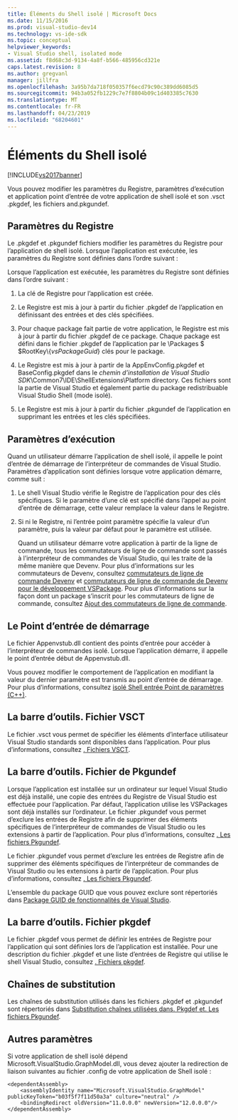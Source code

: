 ```yaml
---
title: Éléments du Shell isolé | Microsoft Docs
ms.date: 11/15/2016
ms.prod: visual-studio-dev14
ms.technology: vs-ide-sdk
ms.topic: conceptual
helpviewer_keywords:
- Visual Studio shell, isolated mode
ms.assetid: f8d68c3d-9134-4a8f-b566-485956cd321e
caps.latest.revision: 8
ms.author: gregvanl
manager: jillfra
ms.openlocfilehash: 3a95b7da718f050357f6ecd79c90c389dd6085d5
ms.sourcegitcommit: 94b3a052fb1229c7e7f8804b09c1d403385c7630
ms.translationtype: MT
ms.contentlocale: fr-FR
ms.lasthandoff: 04/23/2019
ms.locfileid: "68204601"
---
```

# <a name="elements-of-the-isolated-shell"></a>Éléments du Shell isolé
[!INCLUDE[vs2017banner](../includes/vs2017banner.md)]

Vous pouvez modifier les paramètres du Registre, paramètres d’exécution et application point d’entrée de votre application de shell isolé et son .vsct .pkgdef, les fichiers and.pkgundef.  
  
## <a name="registry-settings"></a>Paramètres du Registre  
 Le .pkgdef et .pkgundef fichiers modifier les paramètres du Registre pour l’application de shell isolé. Lorsque l’application est exécutée, les paramètres du Registre sont définies dans l’ordre suivant :  
  
 Lorsque l’application est exécutée, les paramètres du Registre sont définies dans l’ordre suivant :  
  
1. La clé de Registre pour l’application est créée.  
  
2. Le Registre est mis à jour à partir du fichier .pkgdef de l’application en définissant des entrées et des clés spécifiées.  
  
3. Pour chaque package fait partie de votre application, le Registre est mis à jour à partir du fichier .pkgdef de ce package. Chaque package est défini dans le fichier .pkgdef de l’application par le \Packages $ $RootKey\\{*vsPackageGuid*} clés pour le package.  
  
4. Le Registre est mis à jour à partir de la AppEnvConfig.pkgdef et BaseConfig.pkgdef dans le *chemin d’installation de Visual Studio SDK*\Common7\IDE\ShellExtensions\Platform directory. Ces fichiers sont la partie de Visual Studio et également partie du package redistribuable Visual Studio Shell (mode isolé).  
  
5. Le Registre est mis à jour à partir du fichier .pkgundef de l’application en supprimant les entrées et les clés spécifiées.  
  
## <a name="run-time-settings"></a>Paramètres d’exécution  
 Quand un utilisateur démarre l’application de shell isolé, il appelle le point d’entrée de démarrage de l’interpréteur de commandes de Visual Studio. Paramètres d’application sont définies lorsque votre application démarre, comme suit :  
  
1. Le shell Visual Studio vérifie le Registre de l’application pour des clés spécifiques. Si le paramètre d’une clé est spécifié dans l’appel au point d’entrée de démarrage, cette valeur remplace la valeur dans le Registre.  
  
2. Si ni le Registre, ni l’entrée point paramètre spécifie la valeur d’un paramètre, puis la valeur par défaut pour le paramètre est utilisée.  
  
   Quand un utilisateur démarre votre application à partir de la ligne de commande, tous les commutateurs de ligne de commande sont passés à l’interpréteur de commandes de Visual Studio, qui les traite de la même manière que Devenv. Pour plus d’informations sur les commutateurs de Devenv, consultez [commutateurs de ligne de commande Devenv](../ide/reference/devenv-command-line-switches.md) et [commutateurs de ligne de commande de Devenv pour le développement VSPackage](../extensibility/devenv-command-line-switches-for-vspackage-development.md). Pour plus d’informations sur la façon dont un package s’inscrit pour les commutateurs de ligne de commande, consultez [Ajout des commutateurs de ligne de commande](../extensibility/adding-command-line-switches.md).  
  
## <a name="the-start-entry-point"></a>Le Point d’entrée de démarrage  
 Le fichier Appenvstub.dll contient des points d’entrée pour accéder à l’interpréteur de commandes isolé. Lorsque l’application démarre, il appelle le point d’entrée début de Appenvstub.dll.  
  
 Vous pouvez modifier le comportement de l’application en modifiant la valeur du dernier paramètre est transmis au point d’entrée de démarrage. Pour plus d’informations, consultez [isolé Shell entrée Point de paramètres (C++)](../extensibility/isolated-shell-entry-point-parameters-cpp.md).  
  
## <a name="the-vsct-file"></a>La barre d’outils. Fichier VSCT  
 Le fichier .vsct vous permet de spécifier les éléments d’interface utilisateur Visual Studio standards sont disponibles dans l’application. Pour plus d’informations, consultez [. Fichiers VSCT](../extensibility/modifying-the-isolated-shell-by-using-the-dot-vsct-file.md).  
  
## <a name="the-pkgundef-file"></a>La barre d’outils. Fichier de Pkgundef  
 Lorsque l’application est installée sur un ordinateur sur lequel Visual Studio est déjà installé, une copie des entrées du Registre de Visual Studio est effectuée pour l’application. Par défaut, l’application utilise les VSPackages sont déjà installés sur l’ordinateur. Le fichier .pkgundef vous permet d’exclure les entrées de Registre afin de supprimer des éléments spécifiques de l’interpréteur de commandes de Visual Studio ou les extensions à partir de l’application. Pour plus d’informations, consultez [. Les fichiers Pkgundef](../extensibility/modifying-the-isolated-shell-by-using-the-dot-pkgundef-file.md).  
  
 Le fichier .pkgundef vous permet d’exclure les entrées de Registre afin de supprimer des éléments spécifiques de l’interpréteur de commandes de Visual Studio ou les extensions à partir de l’application. Pour plus d’informations, consultez [. Les fichiers Pkgundef](../extensibility/modifying-the-isolated-shell-by-using-the-dot-pkgundef-file.md).  
  
 L’ensemble du package GUID que vous pouvez exclure sont répertoriés dans [Package GUID de fonctionnalités de Visual Studio](../extensibility/package-guids-of-visual-studio-features.md).  
  
## <a name="the-pkgdef-file"></a>La barre d’outils. Fichier pkgdef  
 Le fichier .pkgdef vous permet de définir les entrées de Registre pour l’application qui sont définies lors de l’application est installée. Pour une description du fichier .pkgdef et une liste d’entrées de Registre qui utilise le shell Visual Studio, consultez [. Fichiers pkgdef](../extensibility/modifying-the-isolated-shell-by-using-the-dot-pkgdef-file.md).  
  
## <a name="substitution-strings"></a>Chaînes de substitution  
 Les chaînes de substitution utilisés dans les fichiers .pkgdef et .pkgundef sont répertoriés dans [Substitution chaînes utilisées dans. Pkgdef et. Les fichiers Pkgundef](../extensibility/substitution-strings-used-in-dot-pkgdef-and-dot-pkgundef-files.md).  
  
## <a name="other-settings"></a>Autres paramètres  
 Si votre application de shell isolé dépend Microsoft.VisualStudio.GraphModel.dll, vous devez ajouter la redirection de liaison suivantes au fichier .config de votre application de Shell isolé :  
  
```  
<dependentAssembly>  
    <assemblyIdentity name="Microsoft.VisualStudio.GraphModel" publicKeyToken="b03f5f7f11d50a3a" culture="neutral" />  
    <bindingRedirect oldVersion="11.0.0.0" newVersion="12.0.0.0"/>  
</dependentAssembly>  
  
```
